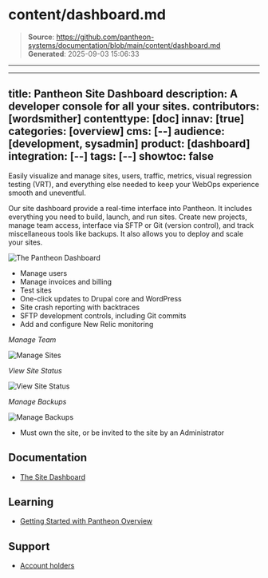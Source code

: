 # content/dashboard.md

> **Source**: https://github.com/pantheon-systems/documentation/blob/main/content/dashboard.md
> **Generated**: 2025-09-03 15:06:33

---

---
title: Pantheon Site Dashboard
description: A developer console for all your sites.
contributors: [wordsmither]
contenttype: [doc]
innav: [true]
categories: [overview]
cms: [--]
audience: [development, sysadmin]
product: [dashboard]
integration: [--]
tags: [--]
showtoc: false
---

<TabList>

<Tab title="Overview" id="overview" active={true}>

Easily visualize and manage sites, users, traffic, metrics, visual regression testing (VRT), and everything else needed to keep your WebOps experience smooth and uneventful.

Our site dashboard provide a real-time interface into Pantheon. It includes everything you need to build, launch, and run sites. Create new projects, manage team access, interface via SFTP or Git (version control), and track miscellaneous tools like backups. It also allows you to deploy and scale your sites.

![The Pantheon Dashboard](../images/dashboard/new-dashboard/2024/site-dashboard-2024.png)

</Tab>

<Tab title="Features" id="features">

* Manage users
* Manage invoices and billing
* Test sites
* One-click updates to Drupal core and WordPress
* Site crash reporting with backtraces
* SFTP development controls, including Git commits
* Add and configure New Relic monitoring


*Manage Team*

![Manage Sites](../images/dashboard/new-dashboard/2024/_manage-site-team.png)

*View Site Status*

![View Site Status](../images/dashboard/new-dashboard/2024/_status-tab.png)

*Manage Backups*

![Manage Backups](../images/dashboard/new-dashboard/2024/_backups-tool.png)

</Tab>

<Tab title="Requirements" id="requirements">

- Must own the site, or be invited to the site by an Administrator

</Tab>

<Tab title="Resources" id="resources">

## Documentation

* [The Site Dashboard](/site-dashboard)

## Learning

* [Getting Started with Pantheon Overview](https://learning.pantheon.io/getting-started-with-pantheon-overview)

## Support

* [Account holders](https://dashboard.pantheon.io/workspace/ee3995c4-652e-44a0-b00b-0085e92d78da/support)

</Tab>

</TabList>
